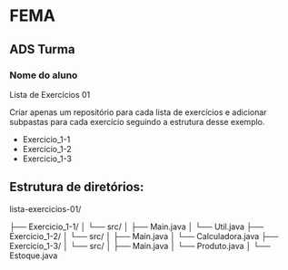 # FEMA
## ADS Turma
### Nome do aluno

Lista de Exercícios 01

Criar apenas um repositório para cada lista de exercícios e adicionar subpastas para cada exercício seguindo a estrutura desse exemplo.

- Exercicio_1-1
- Exercicio_1-2
- Exercicio_1-3

## Estrutura de diretórios:

lista-exercicios-01/

├── Exercicio_1-1/
│   └── src/
│       ├── Main.java
│       └── Util.java
├── Exercicio_1-2/
│   └── src/
│       ├── Main.java
│       └── Calculadora.java
├── Exercicio_1-3/
│   └── src/
│       ├── Main.java
│       └── Produto.java
│       └── Estoque.java

